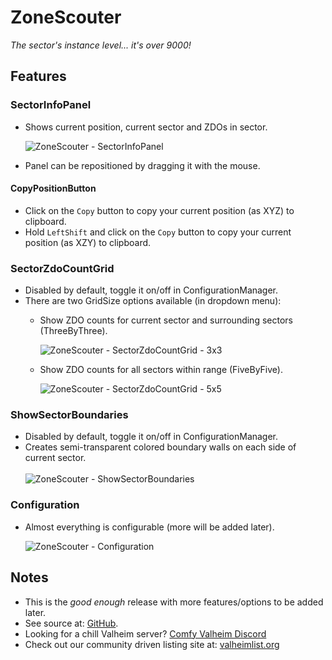 # ZoneScouter

*The sector's instance level... it's over 9000!*

## Features

### SectorInfoPanel

  * Shows current position, current sector and ZDOs in sector.

    ![ZoneScouter - SectorInfoPanel](https://i.imgur.com/pCsiBPb.png)

  - Panel can be repositioned by dragging it with the mouse.

#### CopyPositionButton

  - Click on the `Copy` button to copy your current position (as XYZ) to clipboard.
  - Hold `LeftShift` and click on the `Copy` button to copy your current position (as XZY) to clipboard.

### SectorZdoCountGrid

  - Disabled by default, toggle it on/off in ConfigurationManager.
  - There are two GridSize options available (in dropdown menu):  
    * Show ZDO counts for current sector and surrounding sectors (ThreeByThree).  
    
      ![ZoneScouter - SectorZdoCountGrid - 3x3](https://i.imgur.com/gy1cQUh.png)

    * Show ZDO counts for all sectors within range (FiveByFive).  
    
      ![ZoneScouter - SectorZdoCountGrid - 5x5](https://i.imgur.com/2XfS7SC.png)

### ShowSectorBoundaries

* Disabled by default, toggle it on/off in ConfigurationManager.
* Creates semi-transparent colored boundary walls on each side of current sector.  
  \
  ![ZoneScouter - ShowSectorBoundaries](https://i.imgur.com/Ux9Uwqw.png)

### Configuration

  * Almost everything is configurable (more will be added later).
    
    ![ZoneScouter - Configuration](https://i.imgur.com/5ScpxAV.png)

## Notes

  * This is the *good enough* release with more features/options to be added later.
  * See source at: [GitHub](https://github.com/redseiko/ComfyMods/tree/main/ZoneScouter).
  * Looking for a chill Valheim server? [Comfy Valheim Discord](https://discord.gg/ameHJz5PFk)
  * Check out our community driven listing site at: [valheimlist.org](https://valheimlist.org/)
